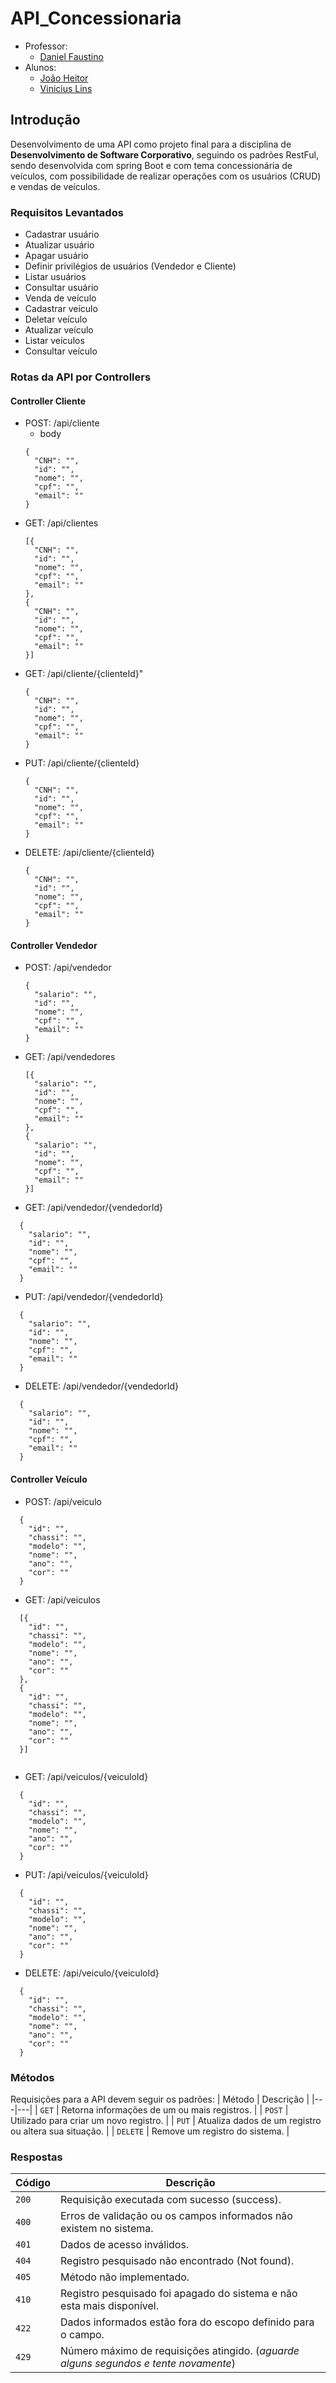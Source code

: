 # API_Concessionaria

* Professor: 
  * [Daniel Faustino](https://github.com/danieltidus)
* Alunos: 
	* [João Heitor](https://github.com/Joao-Heitor)
	* [Vinicius Lins](https://github.com/VLV01)
## Introdução
Desenvolvimento de uma API como projeto final para a disciplina de **Desenvolvimento de Software Corporativo**, seguindo os padrões RestFul, sendo desenvolvida com spring Boot e com tema concessionária de veículos, com possibilidade de realizar operações com os usuários (CRUD) e vendas de veículos.

### Requisitos Levantados

* Cadastrar usuário
* Atualizar usuário
* Apagar usuário
* Definir privilégios de usuários (Vendedor e Cliente)
* Listar usuários
* Consultar usuário
* Venda de veículo
* Cadastrar veículo
* Deletar veículo
* Atualizar veículo
* Listar veículos
* Consultar veículo

### Rotas da API por Controllers

#### Controller Cliente
* POST: /api/cliente
  * body
  ```
  {
    "CNH": "",
    "id": "",
    "nome": "",
    "cpf": "",
    "email": ""
  }
  ```
* GET: /api/clientes
  ```
  [{
    "CNH": "",
    "id": "",
    "nome": "",
    "cpf": "",
    "email": ""
  },
  {
    "CNH": "",
    "id": "",
    "nome": "",
    "cpf": "",
    "email": ""
  }]
  ```
* GET: /api/cliente/{clienteId}"
  ```
  {
    "CNH": "",
    "id": "",
    "nome": "",
    "cpf": "",
    "email": ""
  }
  ```
* PUT: /api/cliente/{clienteId}
  ```
  {
    "CNH": "",
    "id": "",
    "nome": "",
    "cpf": "",
    "email": ""
  }
  ```
* DELETE: /api/cliente/{clienteId}
  ```
  {
    "CNH": "",
    "id": "",
    "nome": "",
    "cpf": "",
    "email": ""
  }
  ```

#### Controller Vendedor
* POST: /api/vendedor
  ```
  {
    "salario": "",
    "id": "",
    "nome": "",
    "cpf": "",
    "email": ""
  }
  ```
* GET: /api/vendedores
  ```
  [{
    "salario": "",
    "id": "",
    "nome": "",
    "cpf": "",
    "email": ""
  },
  {
    "salario": "",
    "id": "",
    "nome": "",
    "cpf": "",
    "email": ""
  }]
  ```
* GET: /api/vendedor/{vendedorId}
```
  {
    "salario": "",
    "id": "",
    "nome": "",
    "cpf": "",
    "email": ""
  }
  ```
* PUT: /api/vendedor/{vendedorId}
```
  {
    "salario": "",
    "id": "",
    "nome": "",
    "cpf": "",
    "email": ""
  }
  ```
* DELETE: /api/vendedor/{vendedorId}
```
  {
    "salario": "",
    "id": "",
    "nome": "",
    "cpf": "",
    "email": ""
  }
  ```


#### Controller Veículo
* POST: /api/veiculo
```
  {
    "id": "",
    "chassi": "",
    "modelo": "",
    "nome": "",
    "ano": "",
    "cor": ""
  }
  ```
* GET: /api/veiculos
```
  [{
    "id": "",
    "chassi": "",
    "modelo": "",
    "nome": "",
    "ano": "",
    "cor": ""
  },
  {
    "id": "",
    "chassi": "",
    "modelo": "",
    "nome": "",
    "ano": "",
    "cor": ""
  }]
  
  ```
* GET: /api/veiculos/{veiculoId}
```
  {
    "id": "",
    "chassi": "",
    "modelo": "",
    "nome": "",
    "ano": "",
    "cor": ""
  }
  ```
* PUT: /api/veiculos/{veiculoId}
```
  {
    "id": "",
    "chassi": "",
    "modelo": "",
    "nome": "",
    "ano": "",
    "cor": ""
  }
  ```
* DELETE: /api/veiculo/{veiculoId}
```
  {
    "id": "",
    "chassi": "",
    "modelo": "",
    "nome": "",
    "ano": "",
    "cor": ""
  }
  ```





### Métodos
Requisições para a API devem seguir os padrões:
| Método | Descrição |
|---|---|
| `GET` | Retorna informações de um ou mais registros. |
| `POST` | Utilizado para criar um novo registro. |
| `PUT` | Atualiza dados de um registro ou altera sua situação. |
| `DELETE` | Remove um registro do sistema. |

### Respostas

| Código | Descrição |
|---|---|
| `200` | Requisição executada com sucesso (success).|
| `400` | Erros de validação ou os campos informados não existem no sistema.|
| `401` | Dados de acesso inválidos.|
| `404` | Registro pesquisado não encontrado (Not found).|
| `405` | Método não implementado.|
| `410` | Registro pesquisado foi apagado do sistema e não esta mais disponível.|
| `422` | Dados informados estão fora do escopo definido para o campo.|
| `429` | Número máximo de requisições atingido. (*aguarde alguns segundos e tente novamente*)|